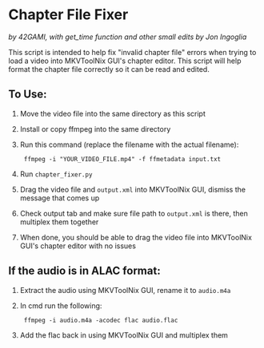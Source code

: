 # Chapter File Fixer

*by 42GAMI, with get_time function and other small edits by Jon Ingoglia*

This script is intended to help fix "invalid chapter file" errors when trying to load a video into MKVToolNix GUI's chapter editor. This script will help format the chapter file correctly so it can be read and edited.

## To Use:

1. Move the video file into the same directory as this script
2. Install or copy ffmpeg into the same directory
3. Run this command (replace the filename with the actual filename):

        ffmpeg -i "YOUR_VIDEO_FILE.mp4" -f ffmetadata input.txt

4. Run `chapter_fixer.py`
5. Drag the video file and `output.xml` into MKVToolNix GUI, dismiss the message that comes up
6. Check output tab and make sure file path to `output.xml` is there, then multiplex them together
7. When done, you should be able to drag the video file into MKVToolNix GUI's chapter editor with no issues

## If the audio is in ALAC format:

1. Extract the audio using MKVToolNix GUI, rename it to `audio.m4a`
2. In cmd run the following: 

        ffmpeg -i audio.m4a -acodec flac audio.flac

3. Add the flac back in using MKVToolNix GUI and multiplex them
